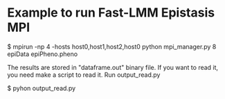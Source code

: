 # Example to run Fast-LMM Epistasis MPI

$ mpirun -np 4 -hosts host0,host1,host2,host0 python mpi_manager.py 8 epiData epiPheno.pheno

The results are stored in "dataframe.out" binary file. If you want to read it, you need make a script to read it.
Run output_read.py

$ pyhon output_read.py
